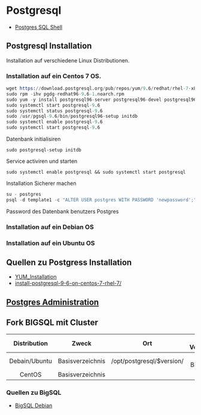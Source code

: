 # Postgresql

* [Postgres SQL Shell](../postgresql-sql-shell)

## Postgresql Installation

Installation auf verschiedene Linux Distributionen.

### Installation auf ein Centos 7 OS.

```s
wget https://download.postgresql.org/pub/repos/yum/9.6/redhat/rhel-7-x86_64/pgdg-redhat96-9.6-1.noarch.rpm
sudo rpm -ihv pgdg-redhat96-9.6-1.noarch.rpm
sudo yum -y install postgresql96-server postgresql96-devel postgresql96-contrib
sudo systemctl start postgresql-9.6
sudo systemctl status postgresql-9.6
sudo /usr/pgsql-9.6/bin/postgresql96-setup initdb
sudo systemctl enable postgresql-9.6
sudo systemctl start postgresql-9.6
```

Datenbank initialisiren

`sudo postgresql-setup initdb`

Service activiren und starten

`sudo systemctl enable postgresql && sudo systemctl start postgresql`

Installation Sicherer machen

```s
su - postgres
psql -d template1 -c "ALTER USER postgres WITH PASSWORD 'newpassword';"
```

Password des Datenbank benutzers Postgres

### Installation auf ein Debian OS

### Installation auf ein Ubuntu OS

## Quellen zu Postgress Installation

* [YUM_Installation](https://wiki.postgresql.org/wiki/YUM_Installation)
* [install-postgresql-9-6-on-centos-7-rhel-7/](http://yallalabs.com/linux/how-to-install-postgresql-9-6-on-centos-7-rhel-7/)

## [Postgres Administration](../postgresql-sql-shell)

## Fork BIGSQL mit Cluster

|Distribution|Zweck|Ort| Psql Version|
| :---: | :---: | :---: | :---: |
|Debain/Ubuntu|Basisverzeichnis|/opt/postgresql/$version/|9 BigSQL|
|CentOS|Basisverzeichnis|||

### Quellen zu BigSQL

* [BigSQL Debian](https://www.bigsql.org/docs/deb.jsp)
